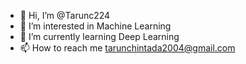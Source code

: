 - 👋 Hi, I’m @Tarunc224
- 👀 I’m interested in Machine Learning
- 🌱 I’m currently learning Deep Learning
- 📫 How to reach me tarunchintada2004@gmail.com



<!---
Tarunc224/Tarunc224 is a ✨ special ✨ repository because its `README.md` (this file) appears on your GitHub profile.
You can click the Preview link to take a look at your changes.
--->
